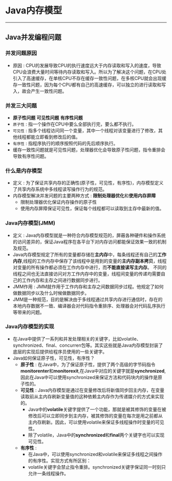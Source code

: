 # Java内存模型
---

## Java并发编程问题

### 并发问题原因 
* 原因 : CPU的发展导致CPU的执行速度远大于内存读取和写入的速度，导致CPU会浪费大量时间等待内存读取和写入。所以为了解决这个问题，在CPU处引入了高速缓存，在单核CPU不存在缓存一致性问题，在多核CPU就会出现缓存一致性问题，因为每个CPU都有自己的高速缓存，可以独立的进行读取和写入，故会产生一致性问题。

### 并发三大问题
* **原子性问题** **可见性问题** **有序性问题**
* `原子性` : 指一个操作在CPU中要么全部执行完，要么都不执行。
* `可见性` : 指多个线程访问同一个变量，其中一个线程对该变量进行了修改，其他线程都能立即看到修改后的值。
* `有序性` : 指程序执行的顺序按照代码的先后顺序执行。
* 缓存一致性问题就是可见性问题，处理器优化会导致原子性问题，指令重排会导致有序性问题。	

### 什么是内存模型
* 定义 : 为了保证共享内存的正确性(原子性，可见性，有序性)，内存模型定义了共享内存系统中多线程读写操作行为的规范。
* 内存模型解决并发问题的主要两种方式 : **限制处理器优化**和**使用内存屏障**	
  * 限制处理器优化保证内存操作的原子性
  * 使用内存屏障保证可见性，保证每个线程都可以读取到主存中最新的值。

### Java内存模型(JMM)
* 定义 : Java内存模型就是一种符合内存模型规范的，屏蔽各种硬件和操作系统的访问差异的，保证Java程序在各平台下对内存访问都能保证效果一致的机制及规范。
* Java内存模型规定了所有的变量都存储在**主内存**中，每条线程还有自己的**工作内存**,线程的工作内存中保存了该线程中是用到的变量的**主内存副本拷贝**，线程对变量的所有操作都必须在工作内存中进行，而**不能直接读写主内存**。	不同的线程之间也无法直接访问对方工作内存中的变量，线程间变量的传递均需要自己的工作内存和主存之间进行数据同步进行。
* JMM作用 : JMM就作用于工作内存和主存之间数据同步过程。他规定了如何做数据同步以及什么时候做数据同步。
* JMM是一种规范，目的是解决由于多线程通过共享内存进行通信时，存在的本地内存数据不一致、编译器会对代码指令重排序、处理器会对代码乱序执行等带来的问题。	

### Java内存模型的实现
* 在Java中提供了一系列和并发处理相关的关键字，比如volatile、synchronized、final、concurren包等。其实这些就是Java内存模型封装了底层的实现后提供给程序员使用的一些关键字。
* Java如何保证原子性，可见性，有序性？
  * **原子性** : 在Java中，为了保证原子性，提供了两个高级的字节码指令**monitorenter**和**monitorexit**,在Java中对应的关键字就是**synchronized**,因此在Java中可以使用synchronized来保证方法和代码块内的操作是原子性的。
  * **可见性** : Java内存模型是通过在变量修改后将新值同步回主内存，在变量读取前从主内存刷新变量值的这种依赖主内存作为传递媒介的方式来实现的。
     * Java中的**volatile**关键字提供了一个功能，那就是被其修饰的变量在被修改后可以立即同步到主内存，被其修饰的变量在每次是用之前都从主内存刷新。因此，可以使用volatile来保证多线程操作时变量的可见性。
     * 除了volatile，Java中的**synchronized**和**final**两个关键字也可以实现可见性。
  * **有序性** : 
      * 在Java中，可以使用synchronized和volatile来保证多线程之间操作的有序性。实现方式有所区别：
     * volatile关键字会禁止指令重排。synchronized关键字保证同一时刻只允许一条线程操作。